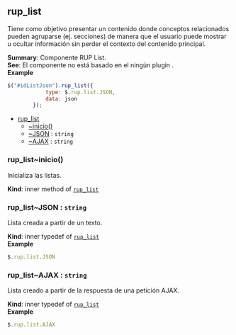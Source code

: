 <a name="module_rup_list"></a>

## rup_list
Tiene como objetivo presentar un contenido donde conceptos relacionados pueden agruparse (ej. secciones) de manera que el usuario puede mostrar u ocultar información sin perder el contexto del contenido principal.

**Summary**: Componente RUP List.  
**See**: El componente no está basado en el ningún plugin .  
**Example**  
```js
$("#idListJson").rup_list({
			type: $.rup.list.JSON,
			data: json
		});
```

* [rup_list](#module_rup_list)
    * [~inicio()](#module_rup_list..inicio)
    * [~JSON](#module_rup_list..JSON) : <code>string</code>
    * [~AJAX](#module_rup_list..AJAX) : <code>string</code>

<a name="module_rup_list..inicio"></a>

### rup_list~inicio()
Inicializa las listas.

**Kind**: inner method of [<code>rup_list</code>](#module_rup_list)  
<a name="module_rup_list..JSON"></a>

### rup_list~JSON : <code>string</code>
Lista creada a partir de un texto.

**Kind**: inner typedef of [<code>rup_list</code>](#module_rup_list)  
**Example**  
```js
$.rup.list.JSON
```
<a name="module_rup_list..AJAX"></a>

### rup_list~AJAX : <code>string</code>
Lista creado a partir de la respuesta de una petición AJAX.

**Kind**: inner typedef of [<code>rup_list</code>](#module_rup_list)  
**Example**  
```js
$.rup.list.AJAX
```
